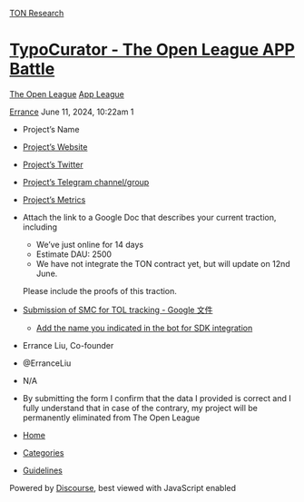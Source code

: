 [TON Research](/)

# [TypoCurator - The Open League APP Battle](/t/typocurator-the-open-league-app-battle/24861)

[The Open League](/c/the-open-league/app-leaderboard/58)  [App League](/c/the-open-league/app-leaderboard/58) 

    

[Errance](https://tonresear.ch/u/Errance)  June 11, 2024, 10:22am  1

*   Project’s Name
    
*   [Project’s Website](https://www.typox.ai/)
    
*   [Project’s Twitter](https://x.com/TypoX_AI)
    
*   [Project’s Telegram channel/group](https://t.me/TypoGraphyAI)
    
*   [Project’s Metrics](https://docs.google.com/document/d/1OFGaKbcQDRm-xjYhLD4L_AkYjOiK2lTFGotdBBF9kpI/edit?usp=sharing)
    
*   Attach the link to a Google Doc that describes your current traction, including
    
    *   We’ve just online for 14 days
    *   Estimate DAU: 2500
    *   We have not integrate the TON contract yet, but will update on 12nd June.
    
    Please include the proofs of this traction.
    
*   [Submission of SMC for TOL tracking - Google 文件](https://docs.google.com/document/d/1e0iQ2HvKA0OXXIzv4nhVF1-lBUoo2bbndVTjMoTfzS0/edit?usp=sharing)
    
    *   [Add the name you indicated in the bot for SDK integration](https://t.me/typocurator_bot)
*   Errance Liu, Co-founder
    
*   @ErranceLiu
    
*   N/A
    
*   By submitting the form I confirm that the data I provided is correct and I fully understand that in case of the contrary, my project will be permanently eliminated from The Open League
    

 

*   [Home](/)
*   [Categories](/categories)
*   [Guidelines](/guidelines)

Powered by [Discourse](https://www.discourse.org), best viewed with JavaScript enabled